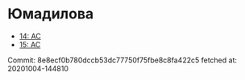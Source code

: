 # Юмадилова
- [14: AC](14.md)
- [15: AC](15.md)

Commit: 8e8ecf0b780dccb53dc77750f75fbe8c8fa422c5
 fetched at: 20201004-144810
